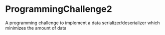 # ProgrammingChallenge2
A programming challenge to implement a data serializer/deserializer which minimizes the amount of data
